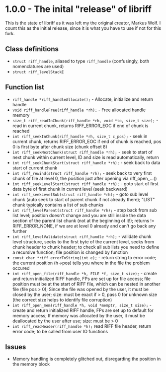 # 1.0.0 - The inital "release" of libriff

This is the state of libriff as it was left my the original creator, Markus Wolf. I count this as the initial release, since it is what you have to use if not for this fork.

## Class definitions

- `struct riff_handle`, aliased to type `riff_handle` (confusingly, both nomenclatures are used)
- `struct riff_levelStackE`

## Function list

- `riff_handle *riff_handleAllocate();` - Allocate, initialize and return handle
- `void riff_handleFree(riff_handle *rh);` - Free allocated handle memory
- `size_t riff_readInChunk(riff_handle *rh, void *to, size_t size);` - read in current chunk, returns RIFF_ERROR_EOC if end of chunk is reached
- `int riff_seekInChunk(riff_handle *rh, size_t c_pos);` - seek in current chunk, returns RIFF_ERROR_EOC if end of chunk is reached, pos 0 is first byte after chunk size (chunk offset 8)
- `int riff_seekNextChunk(struct riff_handle *rh);` - seek to start of next chunk within current level, ID and size is read automatically, return
- `int riff_seekChunkStart(struct riff_handle *rh);` - seek back to data start of current chunk
- `int riff_rewind(struct riff_handle *rh);` - seek back to very first chunk of file at level 0, the position just after opening via riff_open_...()
- `int riff_seekLevelStart(struct riff_handle *rh);` - goto start of first data byte of first chunk in current level (seek backward)
- `int riff_seekLevelSub(struct riff_handle *rh);` - goto sub level chunk (auto seek to start of parent chunk if not already there); "LIST" chunk typically contains a list of sub chunks
- `int riff_levelParent(struct riff_handle *rh);` - step back from sub list level; position doesn't change and you are still inside the data section of the parent list chunk (not at the beginning of it!); returns != RIFF_ERROR_NONE, if we are at level 0 already and can't go back any further
- `int riff_levelValidate(struct riff_handle *rh);` - validate chunk level structure, seeks to the first byte of the current level, seeks from chunk header to chunk header; to check all sub lists you need to define a recursive function; file position is changed by function
- `const char *riff_errorToString(int e);` - return string to error code; the current position (h->pos) tells you where in the file the problem occured
- `int riff_open_file(riff_handle *h, FILE *f, size_t size);` - create and return initialized RIFF handle, FPs are set up for file access; file position must be at the start of RIFF file, which can be nested in another file (file pos > 0); Since the file was opened by the user, it must be closed by the user; size: must be exact if > 0, pass 0 for unknown size (the correct size helps to identify file corruption)
- `int riff_open_mem(riff_handle *h, void *memptr, size_t size);` - create and return initialized RIFF handle, FPs are set up to default for memory access; If memory was allocated by the user, it must be deallocated by the user after use; size: must be > 0
- `int riff_readHeader(riff_handle *h);` read RIFF file header, return error code; to be called from user IO functions

## Issues

- Memory handling is completely glitched out, disregarding the position in the memory block
